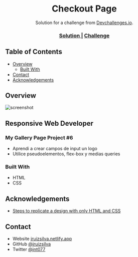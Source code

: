 <!-- Please update value in the {}  -->

<h1 align="center">Checkout Page</h1>

<div align="center">
   Solution for a challenge from  <a href="http://devchallenges.io" target="_blank">Devchallenges.io</a>.
</div>

<div align="center">
  <h3>
    <a href="https://devchallenges-project-6.netlify.app/">
      Solution
    </a>
    <span> | </span>
    <a href="https://devchallenges.io/challenges/0J1NxxGhOUYVqihwegfO">
      Challenge
    </a>
  </h3>
</div>

<!-- TABLE OF CONTENTS -->

## Table of Contents

- [Overview](#overview)
  - [Built With](#built-with)
- [Contact](#contact)
- [Acknowledgements](#acknowledgements)

<!-- OVERVIEW -->

## Overview

![screenshot](https://awesomescreenshot.s3.amazonaws.com/image/1849999/7055249-1220e344260400e2bdb7de0dc3392ed9.png?X-Amz-Algorithm=AWS4-HMAC-SHA256&X-Amz-Credential=AKIAJSCJQ2NM3XLFPVKA%2F20210405%2Fus-east-1%2Fs3%2Faws4_request&X-Amz-Date=20210405T030803Z&X-Amz-Expires=28800&X-Amz-SignedHeaders=host&X-Amz-Signature=c1f6f6a159f72620d011ba5a73a6a1aff004dfb14bb88fbaf6b2eb104e6bacd9)

## Responsive Web Developer

### My Gallery Page Project #6

- Aprendi a crear campos de input un logo
- Utilice pseudoelementos, flex-box y medias queries

### Built With

<!-- This section should list any major frameworks that you built your project using. Here are a few examples.-->

- HTML
- CSS

## Acknowledgements

<!-- This section should list any articles or add-ons/plugins that helps you to complete the project. This is optional but it will help you in the future. For exmpale -->

- [Steps to replicate a design with only HTML and CSS](https://devchallenges-blogs.web.app/how-to-replicate-design/)

## Contact

- Website [jruizsilva.netlify.app](https://jruizsilva.netlify.app)
- GitHub [@jruizsilva](https://github.com/jruizsilva)
- Twitter [@jnt077](https://twitter.com/jnt077)

